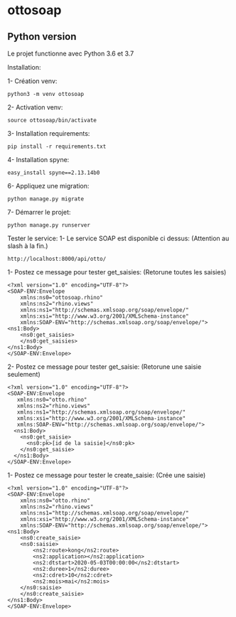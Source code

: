 # ottosoap

Python version
--------------

Le projet functionne avec Python 3.6 et 3.7

Installation:

1- Création venv:

    python3 -m venv ottosoap
    
2- Activation venv:

    source ottosoap/bin/activate
    
3- Installation requirements:

    pip install -r requirements.txt
    
4- Installation spyne:

    easy_install spyne==2.13.14b0
    
6- Appliquez une migration:

    python manage.py migrate
    
7- Démarrer le projet:

    python manage.py runserver
    
Tester le service:
1- Le service SOAP est disponible ci dessus: (Attention au slash à la fin.)

    http://localhost:8000/api/otto/
    
1- Postez ce message pour tester get_saisies: (Retorune toutes les saisies)

    <?xml version="1.0" encoding="UTF-8"?>
    <SOAP-ENV:Envelope 
        xmlns:ns0="ottosoap.rhino"
        xmlns:ns2="rhino.views"
        xmlns:ns1="http://schemas.xmlsoap.org/soap/envelope/" 
        xmlns:xsi="http://www.w3.org/2001/XMLSchema-instance" 
        xmlns:SOAP-ENV="http://schemas.xmlsoap.org/soap/envelope/">
    <ns1:Body>
        <ns0:get_saisies>
        </ns0:get_saisies>
    </ns1:Body>
    </SOAP-ENV:Envelope>

2- Postez ce message pour tester get_saisie: (Retorune une saisie seulement)

    <?xml version="1.0" encoding="UTF-8"?>
    <SOAP-ENV:Envelope 
       xmlns:ns0="otto.rhino"
       xmlns:ns2="rhino.views"
       xmlns:ns1="http://schemas.xmlsoap.org/soap/envelope/" 
       xmlns:xsi="http://www.w3.org/2001/XMLSchema-instance" 
       xmlns:SOAP-ENV="http://schemas.xmlsoap.org/soap/envelope/">
      <ns1:Body>
        <ns0:get_saisie>
          <ns0:pk>[id de la saisie]</ns0:pk>
        </ns0:get_saisie>
      </ns1:Body>
    </SOAP-ENV:Envelope>

1- Postez ce message pour tester le create_saisie: (Crée une saisie)

    <?xml version="1.0" encoding="UTF-8"?>
    <SOAP-ENV:Envelope 
        xmlns:ns0="otto.rhino"
        xmlns:ns2="rhino.views"
        xmlns:ns1="http://schemas.xmlsoap.org/soap/envelope/" 
        xmlns:xsi="http://www.w3.org/2001/XMLSchema-instance" 
        xmlns:SOAP-ENV="http://schemas.xmlsoap.org/soap/envelope/">
    <ns1:Body>
        <ns0:create_saisie>
        <ns0:saisie>
            <ns2:route>kong</ns2:route>
            <ns2:application></ns2:application>
            <ns2:dtstart>2020-05-03T00:00:00</ns2:dtstart>
            <ns2:duree>1</ns2:duree>
            <ns2:cdret>10</ns2:cdret>
            <ns2:mois>mai</ns2:mois>
        </ns0:saisie>
        </ns0:create_saisie>
    </ns1:Body>
    </SOAP-ENV:Envelope>